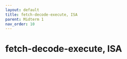 ```yaml
---
layout: default
title: fetch-decode-execute, ISA
parent: Midterm 1
nav_order: 10
---
```

# fetch-decode-execute, ISA
